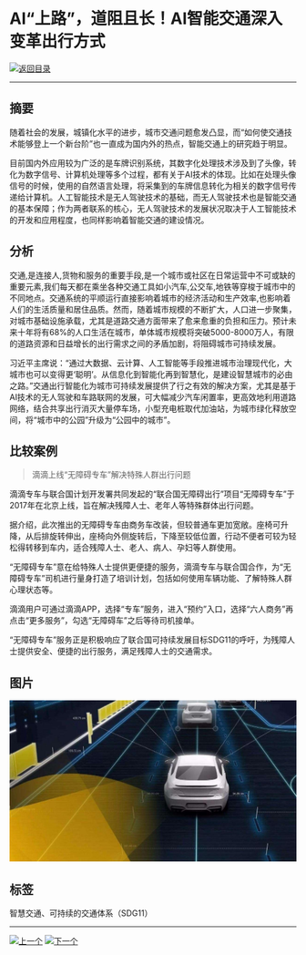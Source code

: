 # AI“上路”，道阻且长！AI智能交通深入变革出行方式

[![返回目录](http://img.shields.io/badge/点击-返回目录-875A7B.svg?style=flat&colorA=8F8F8F)](/)

----------

## 摘要

随着社会的发展，城镇化水平的进步，城市交通问题愈发凸显，而“如何使交通技术能够登上一个新台阶”也一直成为国内外的热点，智能交通上的研究趋于明显。

目前国内外应用较为广泛的是车牌识别系统，其数字化处理技术涉及到了头像，转化为数字信号、计算机处理等多个过程，都有关于AI技术的体现。比如在处理头像信号的时候，使用的自然语言处理，将采集到的车牌信息转化为相关的数字信号传递给计算机。人工智能技术是无人驾驶技术的基础，而无人驾驶技术也是智能交通的基本保障；作为两者联系的核心，无人驾驶技术的发展状况取决于人工智能技术的开发和应用程度，也同样影响着智能交通的建设情况。

## 分析

交通,是连接人,货物和服务的重要手段,是一个城市或社区在日常运营中不可或缺的重要元素,我们每天都在乘坐各种交通工具如小汽车,公交车,地铁等穿梭于城市中的不同地点。交通系统的平顺运行直接影响着城市的经济活动和生产效率,也影响着人们的生活质量和居住品质。然而，随着城市规模的不断扩大，人口进一步聚集，对城市基础设施承载，尤其是道路交通方面带来了愈来愈重的负担和压力。预计未来十年将有68%的人口生活在城市，单体城市规模将突破5000-8000万人，有限的道路资源和日益增长的出行需求之间的矛盾加剧，将阻碍城市可持续发展。

习近平主席说：“通过大数据、云计算、人工智能等手段推进城市治理现代化，大城市也可以变得更‘聪明’。从信息化到智能化再到智慧化，是建设智慧城市的必由之路。”交通出行智能化为城市可持续发展提供了行之有效的解决方案，尤其是基于AI技术的无人驾驶和车路联网的发展，可大幅减少汽车闲置率，更高效地利用道路网络，结合共享出行消灭大量停车场，小型充电桩取代加油站，为城市绿化释放空间，将“城市中的公园”升级为“公园中的城市”。

## 比较案例

> 滴滴上线“无障碍专车”解决特殊人群出行问题

滴滴专车与联合国计划开发署共同发起的“联合国无障碍出行”项目“无障碍专车”于2017年在北京上线，旨在解决残障人士、老年人等特殊群体出行问题。

据介绍，此次推出的无障碍专车由商务车改装，但较普通车更加宽敞。座椅可升降，从后排旋转伸出，座椅向外侧旋转后，下降至较低位置，行动不便者可较为轻松得转移到车内，适合残障人士、老人、病人、孕妇等人群使用。

“无障碍专车”意在给特殊人士提供更便捷的服务，滴滴专车与联合国合作，为“无障碍专车”司机进行量身打造了培训计划，包括如何使用车辆功能、了解特殊人群心理状态等。

滴滴用户可通过滴滴APP，选择“专车”服务，进入“预约”入口，选择“六人商务”再点击“更多服务”，勾选“无障碍车”之后等待司机接单。

 “无障碍专车”服务正是积极响应了联合国可持续发展目标SDG11的呼吁，为残障人士提供安全、便捷的出行服务，满足残障人士的交通需求。

## 图片

![图片](11.3.1.jpg)


## 标签
智慧交通、可持续的交通体系（SDG11）



----------

 [![上一个](http://img.shields.io/badge/查看-上一个-875A7B.svg?style=flat&colorA=8F8F8F)](https://doc.shanghaiopen.org.cn/case/11/2.html)
 [![下一个](http://img.shields.io/badge/查看-下一个-875A7B.svg?style=flat&colorA=8F8F8F)](https://doc.shanghaiopen.org.cn/case/11/4.html)
 
 
